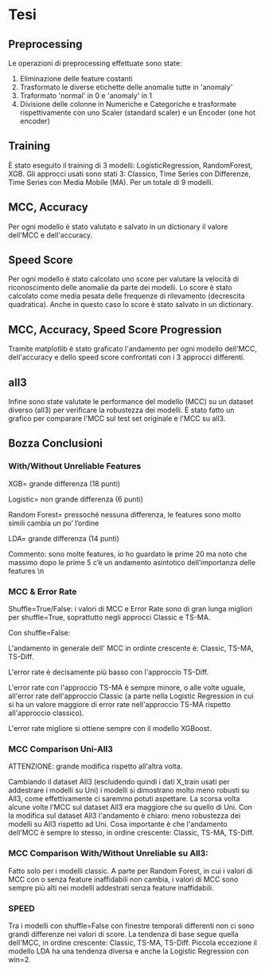# Tesi

## Preprocessing

Le operazioni di preprocessing effettuate sono state:
1) Eliminazione delle feature costanti
2) Trasformato le diverse etichette delle anomalie tutte in 'anomaly'
3) Traformato 'normal' in 0 e 'anomaly' in 1
4) Divisione delle colonne in Numeriche e Categoriche e trasformate rispettivamente con uno Scaler (standard scaler) e un Encoder (one hot encoder)

## Training

È stato eseguito il training di 3 modelli: LogisticRegression, RandomForest, XGB.
Gli approcci usati sono stati 3: Classico, Time Series con Differenze, Time Series con Media Mobile (MA).
Per un totale di 9 modelli.

## MCC, Accuracy

Per ogni modello è stato valutato e salvato in un dictionary il valore dell'MCC e dell'accuracy.

## Speed Score

Per ogni modello è stato calcolato uno score per valutare la velocità di riconoscimento delle anomalie da parte dei modelli. 
Lo score è stato calcolato come media pesata delle frequenze di rilevamento (decrescita quadratica).
Anche in questo caso lo score è stato salvato in un dictionary.

## MCC, Accuracy, Speed Score Progression

Tramite matplotlib è stato graficato l'andamento per ogni modello dell'MCC, dell'accuracy e dello speed score confrontati con i 3 approcci differenti.

## all3

Infine sono state valutate le performance del modello (MCC) su un dataset diverso (all3) per verificare la robustezza dei modelli.
È stato fatto un grafico per comparare l'MCC sul test set originale e l'MCC su all3.

## Bozza Conclusioni
### With/Without Unreliable Features


XGB= grande differenza (18 punti)  


Logistic= non grande differenza (6 punti)  


Random Forest= pressoché nessuna differenza, le features sono molto simili cambia un po’ l’ordine 


LDA= grande differenza (14 punti)  



Commento: sono molte features, io ho guardato le prime 20 ma noto che massimo dopo le prime 5 c’è un andamento asintotico dell’importanza delle features \n



### MCC & Error Rate
Shuffle=True/False: i valori di MCC e Error Rate sono di gran lunga migliori per shuffle=True, soprattutto negli approcci Classic e TS-MA.

Con shuffle=False:


L'andamento in generale dell' MCC in ordinte crescente è: Classic, TS-MA, TS-Diff.


L'error rate è decisamente più basso con l'approccio TS-Diff.


L'error rate con l'approccio TS-MA è sempre minore, o alle volte uguale, all'error rate dell'approccio Classic (a parte nella Logistic Regression in cui si ha un valore maggiore di error rate nell'approccio TS-MA rispetto all'approccio classico).


L'error rate migliore si ottiene sempre con il modello XGBoost.


### MCC Comparison Uni-All3

ATTENZIONE: grande modifica rispetto all'altra volta.

Cambiando il dataset All3 (escludendo quindi i dati X_train usati per addestrare i modelli su Uni) i modelli si dimostrano molto meno robusti su All3, come effettivamente ci saremmo potuti aspettare. La scorsa volta alcune volte l'MCC sul dataset All3 era maggiore che su quello di Uni. Con la modifica sul dataset All3 l'andamento è chiaro: meno robustezza dei modelli su All3 rispetto ad Uni. Cosa importante è che l'andamento dell'MCC è sempre lo stesso, in ordine crescente: Classic, TS-MA, TS-Diff.

### MCC Comparison With/Without Unreliable su All3:
Fatto solo per i modelli classic. A parte per Random Forest, in cui i valori di MCC con o senza feature inaffidabili non cambia, i valori di MCC sono sempre più alti nei modelli addestrati senza feature inaffidabili.


### SPEED 
Tra i modelli con shuffle=False con finestre temporali differenti non ci sono grandi differenze nei valori di score. La tendenza di base segue quella dell'MCC, in ordine crescente: Classic, TS-MA, TS-Diff. Piccola eccezione il modello LDA ha una tendenza diversa e anche la Logistic Regression con win=2.

